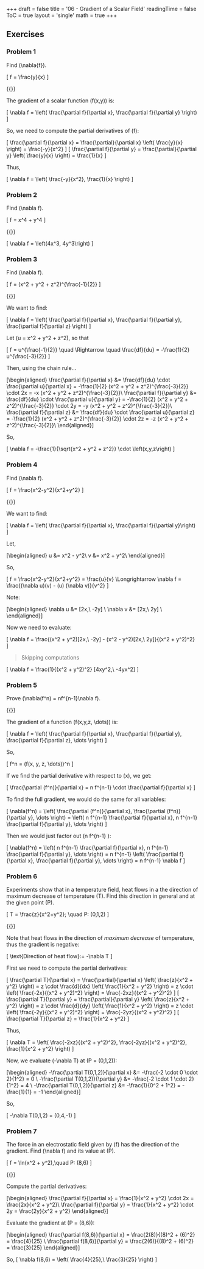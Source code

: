 +++
draft = false
title = '06 - Gradient of a Scalar Field'
readingTime = false
ToC = true
layout = 'single'
math = true
+++

## Exercises

### Problem 1

Find \(\nabla{f}\).

\[
  f = \frac{y}{x}
\]

{{<divider>}}

The gradient of a scalar function \(f(x,y)\) is:

\[
\nabla f = \left( \frac{\partial f}{\partial x}, \frac{\partial f}{\partial y} \right)
\]

So, we need to compute the partial derivatives of \(f\):

\[
\frac{\partial f}{\partial x} = \frac{\partial}{\partial x} \left( \frac{y}{x} \right) = \frac{-y}{x^2}
\]
\[
\frac{\partial f}{\partial y} = \frac{\partial}{\partial y} \left( \frac{y}{x} \right) = \frac{1}{x}
\]

Thus,

\[
  \nabla f = \left( \frac{-y}{x^2}, \frac{1}{x} \right)
\]

### Problem 2

Find \(\nabla f\).

\[
  f = x^4 + y^4
\]

{{<divider>}}

\[
  \nabla f = \left(4x^3, 4y^3\right)
\]

### Problem 3

Find \(\nabla f\).

\[
  f = (x^2 + y^2 + z^2)^{\frac{-1}{2}}
\]

{{<divider>}}

We want to find:

\[
\nabla f = \left( \frac{\partial f}{\partial x}, \frac{\partial f}{\partial y}, \frac{\partial f}{\partial z} \right)
\]

Let \(u = x^2 + y^2 + z^2\), so that

\[
f = u^{\frac{-1}{2}} \quad \Rightarrow \quad \frac{df}{du} = -\frac{1}{2} u^{\frac{-3}{2}}
\]

Then, using the chain rule...

\[\begin{aligned}
  \frac{\partial f}{\partial x} &= \frac{df}{du} \cdot \frac{\partial u}{\partial x} = -\frac{1}{2} (x^2 + y^2 + z^2)^{\frac{-3}{2}} \cdot 2x = -x (x^2 + y^2 + z^2)^{\frac{-3}{2}}\\
  \frac{\partial f}{\partial y} &= \frac{df}{du} \cdot \frac{\partial u}{\partial y} = -\frac{1}{2} (x^2 + y^2 + z^2)^{\frac{-3}{2}} \cdot 2y = -y (x^2 + y^2 + z^2)^{\frac{-3}{2}}\\
  \frac{\partial f}{\partial z} &= \frac{df}{du} \cdot \frac{\partial u}{\partial z} = -\frac{1}{2} (x^2 + y^2 + z^2)^{\frac{-3}{2}} \cdot 2z = -z (x^2 + y^2 + z^2)^{\frac{-3}{2}}\\
\end{aligned}\]

So,

\[
  \nabla f = -\frac{1}{\sqrt{x^2 + y^2 + z^2}} \cdot \left(x,y,z\right)
\]

### Problem 4

Find \(\nabla f\).

\[
  f = \frac{x^2-y^2}{x^2+y^2}
\]

{{<divider>}}

We want to find:

\[
\nabla f = \left( \frac{\partial f}{\partial x}, \frac{\partial f}{\partial y}\right)
\]

Let,

\[\begin{aligned}
  u &= x^2 - y^2\\
  v &= x^2 + y^2\\
\end{aligned}\]

So,

\[
  f = \frac{x^2-y^2}{x^2+y^2} = \frac{u}{v} \Longrightarrow \nabla f = \frac{(\nabla u)(v) - (u) (\nabla v)}{v^2}
\]

Note:

\[\begin{aligned}
  \nabla u &= [2x,\ -2y] \\
  \nabla v &= [2x,\ 2y] \\
\end{aligned}\]

Now we need to evaluate:

\[
\nabla f = \frac{(x^2 + y^2)[2x,\ -2y] - (x^2 - y^2)[2x,\ 2y]}{(x^2 + y^2)^2}
\]

> Skipping computations

\[
\nabla f = \frac{1}{(x^2 + y^2)^2} [4xy^2,\ -4yx^2]
\]

### Problem 5

Prove \(\nabla(f^n) = nf^{n-1}\nabla f\).

{{<divider>}}

The gradient of a function \(f(x,y,z, \dots)\) is:

\[
\nabla f = \left( \frac{\partial f}{\partial x}, \frac{\partial f}{\partial y}, \frac{\partial f}{\partial z}, \dots \right)
\]

So,

\[
  f^n = (f(x, y, z, \dots))^n
\]

If we find the partial derivative with respect to \(x\), we get:

\[
  \frac{\partial (f^n)}{\partial x} = n f^{n-1} \cdot \frac{\partial f}{\partial x}
\]

To find the full gradient, we would do the same for all variables:

\[
\nabla(f^n) = \left( \frac{\partial (f^n)}{\partial x}, \frac{\partial (f^n)}{\partial y}, \dots \right) = \left( n f^{n-1} \frac{\partial f}{\partial x}, n f^{n-1} \frac{\partial f}{\partial y}, \dots \right)
\]

Then we would just factor out \(n f^{n-1} \):

\[
  \nabla(f^n) = \left( n f^{n-1} \frac{\partial f}{\partial x}, n f^{n-1} \frac{\partial f}{\partial y}, \dots \right) = n f^{n-1} \left( \frac{\partial f}{\partial x}, \frac{\partial f}{\partial y}, \dots \right) = n f^{n-1} \nabla f
\]

### Problem 6

Experiments show that in a temperature field, heat flows in a the direction of maximum decrease of temperature \(T\). Find this direction in general and at the given point \(P\).

\[
  T = \frac{z}{x^2+y^2}; \quad P: (0,1,2)
\]

{{<divider>}}

Note that heat flows in the direction of _maximum decrease_ of temperature, thus the gradient is negative:

\[
  \text{Direction of heat flow}\:= -\nabla T
\]

First we need to compute the partial derivatives:

\[
\frac{\partial T}{\partial x} = \frac{\partial}{\partial x} \left( \frac{z}{x^2 + y^2} \right) = z \cdot \frac{d}{dx} \left( \frac{1}{x^2 + y^2} \right) = z \cdot \left( \frac{-2x}{(x^2 + y^2)^2} \right) = \frac{-2xz}{(x^2 + y^2)^2}
\]
\[
\frac{\partial T}{\partial y} = \frac{\partial}{\partial y} \left( \frac{z}{x^2 + y^2} \right) = z \cdot \frac{d}{dy} \left( \frac{1}{x^2 + y^2} \right) = z \cdot \left( \frac{-2y}{(x^2 + y^2)^2} \right) = \frac{-2yz}{(x^2 + y^2)^2}
\]
\[
  \frac{\partial T}{\partial z} = \frac{1}{x^2 + y^2}
\]

Thus,

\[
  \nabla T = \left( \frac{-2xz}{(x^2 + y^2)^2}, \frac{-2yz}{(x^2 + y^2)^2}, \frac{1}{x^2 + y^2} \right)
\]

Now, we evaluate \(-\nabla T\) at \(P = (0,1,2)\):

\[\begin{aligned}
  -\frac{\partial T(0,1,2)}{\partial x} &= -\frac{-2 \cdot 0 \cdot 2}{1^2} = 0 \\
  -\frac{\partial T(0,1,2)}{\partial y} &= -\frac{-2 \cdot 1 \cdot 2}{1^2} = 4 \\
 -\frac{\partial T(0,1,2)}{\partial z} &= -\frac{1}{0^2 + 1^2} = -\frac{1}{1} = -1
\end{aligned}\]

So,

\[
  -\nabla T(0,1,2) = (0,4,-1)
\]

### Problem 7

The force in an electrostatic field given by \(f\) has the direction of the gradient. Find \(\nabla f\) and its value at \(P\).

\[
  f = \ln(x^2 + y^2),\quad P: (8,6)
\]

{{<divider>}}

Compute the partial derivatives:

\[\begin{aligned}
  \frac{\partial f}{\partial x} = \frac{1}{x^2 + y^2} \cdot 2x = \frac{2x}{x^2 + y^2}\\
  \frac{\partial f}{\partial y} = \frac{1}{x^2 + y^2} \cdot 2y = \frac{2y}{x^2 + y^2}
\end{aligned}\]

Evaluate the gradient at \(P = (8,6)\):

\[\begin{aligned}
  \frac{\partial f(8,6)}{\partial x} = \frac{2(8)}{(8)^2 + (6)^2} = \frac{4}{25} \\
  \frac{\partial f(8,6)}{\partial y} = \frac{2(6)}{(8)^2 + (6)^2} = \frac{3}{25}
\end{aligned}\]

So,
\[
  \nabla f(8,6) = \left( \frac{4}{25},\ \frac{3}{25} \right)
\]

